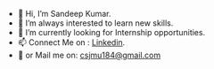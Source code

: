 - 👋 Hi, I’m Sandeep Kumar.
- 👀 I’m always interested to learn new skills.
- 💞️ I’m currently looking for Internship opportunities.
- 📫 Connect Me on : <a href="https://www.linkedin.com/in/sandeep-kumar-75643619b" rel="nofollow">Linkedin</a>.
- 👊 or Mail me on: csjmu184@gmail.com

<!---
csjmu184/csjmu184 is a ✨ special ✨ repository because its `README.md` (this file) appears on your GitHub profile.
You can click the Preview link to take a look at your changes.
--->
